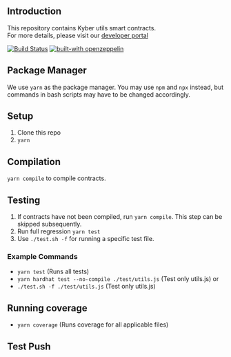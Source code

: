 ## Introduction
This repository contains Kyber utils smart contracts.\
For more details, please visit our [developer portal](https://developer.kyber.network/)

[![Build Status](https://api.travis-ci.com/KyberNetwork/kyber_utils_sc.svg?branch=master&status=passed)](https://travis-ci.com/github/KyberNetwork/kyber_utils_sc)
[![built-with openzeppelin](https://img.shields.io/badge/built%20with-OpenZeppelin-3677FF)](https://docs.openzeppelin.com/)

## Package Manager
We use `yarn` as the package manager. You may use `npm` and `npx` instead, but commands in bash scripts may have to be changed accordingly.

## Setup
1. Clone this repo
2. `yarn`

## Compilation
`yarn compile` to compile contracts.

## Testing
1. If contracts have not been compiled, run `yarn compile`. This step can be skipped subsequently.
2. Run full regression `yarn test`
3. Use `./test.sh -f` for running a specific test file.

### Example Commands
- `yarn test` (Runs all tests)
- `yarn hardhat test --no-compile ./test/utils.js` (Test only utils.js)
or
- `./test.sh -f ./test/utils.js` (Test only utils.js)

## Running coverage
- `yarn coverage` (Runs coverage for all applicable files)

## Test Push
